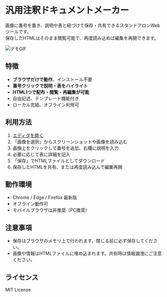 # 汎用注釈ドキュメントメーカー

画像に番号を置き、説明や表と紐づけて保存・共有できるスタンドアロンWebツールです。  
保存したHTMLはそのまま閲覧可能で、再度読み込めば編集を再開できます。

![デモGIF](demo.gif)

## 特徴
- **ブラウザだけで動作**、インストール不要
- **番号クリックで説明・表をハイライト**
- **HTML1つで配布・閲覧・再編集が可能**
- 自由記述、テンプレート機能付き
- ローカル完結、オフライン利用可

## 利用方法
1. [エディタを開く](https://USERNAME.github.io/REPO/annotation_editor.html)
2. 「画像を選択」からスクリーンショットや画像を読み込む
3. 画像上をクリックして番号を追加、右欄に説明を入力
4. 必要に応じて表に詳細を記入
5. 「保存」でHTMLファイルとしてダウンロード
6. 保存したHTMLを共有、または再度読み込んで編集再開

## 動作環境
- Chrome / Edge / Firefox 最新版
- オフライン動作可
- モバイルブラウザは非推奨（PC推奨）

## 注意事項
- 保存はブラウザのメモリ上で行われます。閉じる前に必ず保存してください。
- 画像や情報はHTMLファイルに埋め込まれます。共有時は情報漏洩にご注意ください。

## ライセンス
MIT License

